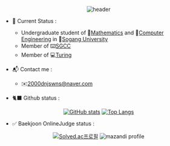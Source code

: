 <div align="center">

![header](https://capsule-render.vercel.app/api?type=waving&color=gradient&customColorList=1,3,4,5,30&height=250&section=header&text=Welcome!&fontAlignY=40&desc=WonJun's%20Github%20Profiles&descAlign=61&descAlignY=56&fontColor=FFFFFF&fontSize=90)
  
</div>

- 🌱 Current Status :
  - Undergraduate student of 📐[Mathematics](https://math.sogang.ac.kr/math/index_new.html) and 💾[Computer Engineering](https://cs.sogang.ac.kr/cs/index_new.html) 
  in 🏫[Sogang University](https://www.sogang.ac.kr/index.do)
  - Member of ⌨️[SGCC](http://sgcc.me/)
  - Member of 💻[Turing](https://www.notion.so/Turing-28799e16e71a4738b9bd6318a29c0e7f)
  
- 📬 Contact me : 
  - ✉️2000dnjswns@naver.com  
  
- 🐈‍⬛ Github status :

<div align="center">

[![GitHub stats](https://github-readme-stats.vercel.app/api?username=NaranggeSaida&line_height=20)](https://github.com/NaranggeSaida/github-readme-stats)
[![Top Langs](https://github-readme-stats.vercel.app/api/top-langs/?username=NaranggeSaida&layout=compact)](https://github.com/NaranggeSaida/github-readme-stats)

</div>

- ✅ Baekjoon OnlineJudge status :

<div align="center">

[![Solved.ac프로필](http://mazassumnida.wtf/api/v2/generate_badge?boj=NaranggeSaida)](https://solved.ac/naranggesaida)
![mazandi profile](http://mazandi.herokuapp.com/api?handle=NaranggeSaida&theme=cold)

</div>
